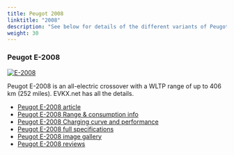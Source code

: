 ```yaml
---
title: Peugot 2008
linktitle: "2008"
description: "See below for details of the different variants of Peugot 2008"
weight: 30
---
```

### Peugot E-2008

<a href="e-2008/"><img src="https://media.evkx.net/multimedia/models/peugot/2008/e-2008/main_1_st.jpg" class="img-fluid" alt="E-2008" ></a>

Peugot E-2008 is an all-electric crossover with a WLTP range of up to 406 km (252 miles). EVKX.net has all the details. 

- [Peugot E-2008 article](e-2008/)
- [Peugot E-2008 Range & consumption info](e-2008/rangeandconsumption)
- [Peugot E-2008 Charging curve and performance](e-2008/chargingcurve)
- [Peugot E-2008 full specifications](e-2008/specifications)
- [Peugot E-2008 image gallery](e-2008/gallery)
- [Peugot E-2008 reviews](e-2008/reviews)

